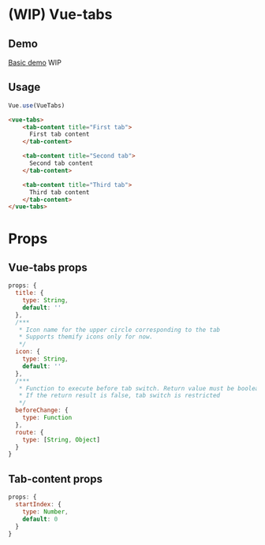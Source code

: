 # (WIP) Vue-tabs

## Demo
[Basic demo](https://jsfiddle.net/CristiJ/b44cc4dq/11/) WIP
## Usage
```js
Vue.use(VueTabs)
```
```html
<vue-tabs>
    <tab-content title="First tab">
      First tab content
    </tab-content>

    <tab-content title="Second tab">
      Second tab content
    </tab-content>

    <tab-content title="Third tab">
      Third tab content
    </tab-content>
</vue-tabs>
```

# Props

## Vue-tabs props
```js
props: {
  title: {
    type: String,
    default: ''
  },
  /***
   * Icon name for the upper circle corresponding to the tab
   * Supports themify icons only for now.
   */
  icon: {
    type: String,
    default: ''
  },
  /***
   * Function to execute before tab switch. Return value must be boolean
   * If the return result is false, tab switch is restricted
   */
  beforeChange: {
    type: Function
  },
  route: {
    type: [String, Object]
  }
}
```

## Tab-content props

```js
props: {
  startIndex: {
    type: Number,
    default: 0
  }
}
```
